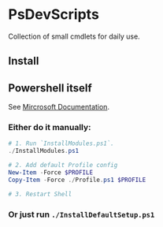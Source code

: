 # PsDevScripts

Collection of small cmdlets for daily use.

## Install

## Powershell itself

See  [Mircrosoft Documentation](https://docs.microsoft.com/en-us/powershell/scripting/setup/installing-powershell-core-on-linux?view=powershell-6).

### Either do it manually:

```Powershell
# 1. Run `InstallModules.ps1`.
./InstallModules.ps1

# 2. Add default Profile config
New-Item -Force $PROFILE
Copy-Item -Force ./Profile.ps1 $PROFILE

# 3. Restart Shell
```

### Or just run `./InstallDefaultSetup.ps1`
